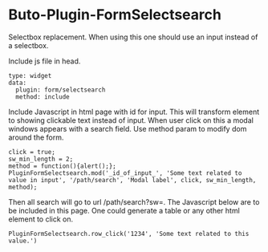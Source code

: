 # Buto-Plugin-FormSelectsearch
Selectbox replacement. When using this one should use an input instead of a selectbox.

Include js file in head.

```
type: widget
data:
  plugin: form/selectsearch
  method: include
```

Include Javascript in html page with id for input. This will transform element to showing clickable text instead of input. When user click on this a modal windows appears with a search field.
Use method param to modify dom around the form.
```
click = true;
sw_min_length = 2;
method = function(){alert();};
PluginFormSelectsearch.mod('_id_of_input_', 'Some text related to value in input', '/path/search', 'Modal label', click, sw_min_length, method);
```


Then all search will go to url /path/search?sw=. The Javascript below are to be included in this page. One could generate a table or any other html element to click on.

```
PluginFormSelectsearch.row_click('1234', 'Some text related to this value.')
```
